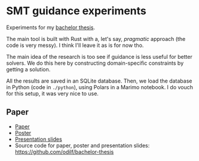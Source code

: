 # SMT guidance experiments

Experiments for my [bachelor thesis](https://github.com/odilf/bachelor-thesis).

The main tool is built with Rust with a, let's say, _pragmatic_ approach (the code is very messy). I think I'll leave it as is for now tho.

The main idea of the research is too see if guidance is less useful for better solvers. We do this here by constructing domain-specific constraints by getting a solution.

All the results are saved in an SQLite database. Then, we load the database in Python (code in `./python`), using Polars in a Marimo notebook. I do vouch for this setup, it was very nice to use.

## Paper

- [Paper](https://github.com/odilf/bachelor-thesis/releases/download/2025-06-25/paper.pdf)
- [Poster](https://github.com/odilf/bachelor-thesis/releases/download/2025-06-25/poster.pdf)
- [Presentation slides](https://github.com/odilf/bachelor-thesis/releases/download/2025-06-25/presentation.pdf)
- Source code for paper, poster and presentation slides: https://github.com/odilf/bachelor-thesis
